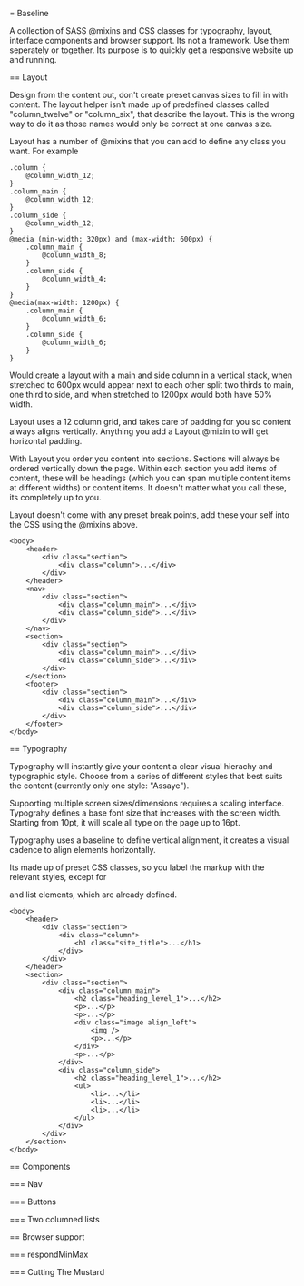 = Baseline

A collection of SASS @mixins and CSS classes for typography, layout, interface components and browser support.  Its not a framework.  Use them seperately or together.  Its purpose is to quickly get a responsive website up and running.

== Layout

Design from the content out, don't create preset canvas sizes to fill in with content.  The layout helper isn't made up of predefined classes called "column_twelve" or "column_six", that describe the layout.  This is the wrong way to do it as those names would only be correct at one canvas size.

Layout has a number of @mixins that you can add to define any class you want.  For example

```
.column {
    @column_width_12;
}
.column_main {
    @column_width_12;
}
.column_side {
    @column_width_12;
}
@media (min-width: 320px) and (max-width: 600px) {
    .column_main {
        @column_width_8;
    }
    .column_side {
        @column_width_4;
    }
}
@media(max-width: 1200px) {
    .column_main {
        @column_width_6;
    }
    .column_side {
        @column_width_6;
    }
}
```

Would create a layout with a main and side column in a vertical stack, when stretched to 600px would appear next to each other split two thirds to main, one third to side, and when stretched to 1200px would both have 50% width.

Layout uses a 12 column grid, and takes care of padding for you so content always aligns vertically.  Anything you add a Layout @mixin to will get horizontal padding.

With Layout you order you content into sections.  Sections will always be ordered vertically down the page.  Within each section you add items of content, these will be headings (which you can span multiple content items at different widths) or content items.  It doesn't matter what you call these, its completely up to you.

Layout doesn't come with any preset break points, add these your self into the CSS using the @mixins above.

```
<body>
    <header>
        <div class="section">
            <div class="column">...</div>
        </div>
    </header>
    <nav>
        <div class="section">
            <div class="column_main">...</div>
            <div class="column_side">...</div>
        </div>
    </nav>
    <section>
        <div class="section">
            <div class="column_main">...</div>
            <div class="column_side">...</div>
        </div>
    </section>
    <footer>
        <div class="section">
            <div class="column_main">...</div>
            <div class="column_side">...</div>
        </div>
    </footer>
</body>
```

== Typography

Typography will instantly give your content a clear visual hierachy and typographic style.  Choose from a series of different styles that best suits the content (currently only one style: "Assaye").

Supporting multiple screen sizes/dimensions requires a scaling interface.  Typograhy defines a base font size that increases with the screen width.  Starting from 10pt, it will scale all type on the page up to 16pt.

Typography uses a baseline to define vertical alignment, it creates a visual cadence to align elements horizontally.

Its made up of preset CSS classes, so you label the markup with the relevant styles, except for <p> and list elements, which are already defined.

```
<body>
    <header>
        <div class="section">
            <div class="column">
                <h1 class="site_title">...</h1>
            </div>
        </div>
    </header>
    <section>
        <div class="section">
            <div class="column_main">
                <h2 class="heading_level_1">...</h2>
                <p>...</p>
                <p>...</p>
                <div class="image align_left">
                    <img />
                    <p>...</p>
                </div>
                <p>...</p>
            </div>
            <div class="column_side">
                <h2 class="heading_level_1">...</h2>
                <ul>
                    <li>...</li>
                    <li>...</li>
                    <li>...</li>
                </ul>
            </div>
        </div>
    </section>
</body>
```

== Components

=== Nav

=== Buttons

=== Two columned lists

== Browser support

=== respondMinMax

=== Cutting The Mustard